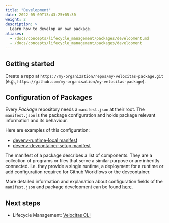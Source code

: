 ```yaml
---
title: "Development"
date: 2022-05-09T13:43:25+05:30
weight: 2
description: >
  Learn how to develop an own package.
aliases:
  - /docs/concepts/lifecycle_management/packages/development.md
  - /docs/concepts/lifecycle_management/packages/development
---
```


## Getting started

Create a repo at `https://my-organization/repos/my-velocitas-package.git` (e.g., `https://github.com/my-organisation/my-velocitas-package`).

## Configuration of Packages

Every _Package_ repository needs a `manifest.json` at their root. The `manifest.json` is the package configuration and holds package relevant information and its behaviour.

Here are examples of this configuration:

* [devenv-runtime-local manifest](https://github.com/eclipse-velocitas/devenv-runtime-local/blob/main/manifest.json)
* [devenv-devcontainer-setup manifest](https://github.com/eclipse-velocitas/devenv-devcontainer-setup/blob/main/manifest.json)

The manifest of a package describes a list of components. They are a collection of programs or files that serve a similar purpose or are inheritly connected. I.e. they provide a single runtime, a deployment for a runtime or add configuration required for Github Workflows or the devcontainer.
<br/>

More detailed information and explanation about configuration fields of the `manifest.json` and package development can be found [here](https://github.com/eclipse-velocitas/cli/blob/main/docs/features/PACKAGES.md).

## Next steps

* Lifecycle Management: [Velocitas CLI](/docs/concepts/lifecycle_management/velocitas-cli/)
